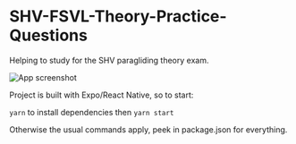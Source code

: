 # SHV-FSVL-Theory-Practice-Questions

Helping to study for the SHV paragliding theory exam. 

![App screenshot](https://file%252B.vscode-resource.vscode-cdn.net/Users/aj/code/pg-theory/app-screenshot.png?version%253D1705319780303)


Project is built with Expo/React Native, so to start:

`yarn` to install dependencies
then 
`yarn start`

Otherwise the usual commands apply, peek in package.json for everything.